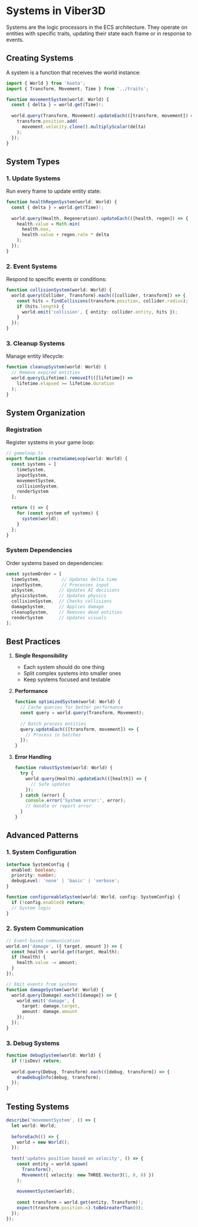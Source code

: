 # Systems in Viber3D

Systems are the logic processors in the ECS architecture. They operate on entities with specific traits, updating their state each frame or in response to events.

## Creating Systems

A system is a function that receives the world instance:

```typescript
import { World } from 'koota';
import { Transform, Movement, Time } from '../traits';

function movementSystem(world: World) {
  const { delta } = world.get(Time)!;
  
  world.query(Transform, Movement).updateEach(([transform, movement]) => {
    transform.position.add(
      movement.velocity.clone().multiplyScalar(delta)
    );
  });
}
```

## System Types

### 1. Update Systems
Run every frame to update entity state:

```typescript
function healthRegenSystem(world: World) {
  const { delta } = world.get(Time)!;
  
  world.query(Health, Regeneration).updateEach(([health, regen]) => {
    health.value = Math.min(
      health.max,
      health.value + regen.rate * delta
    );
  });
}
```

### 2. Event Systems
Respond to specific events or conditions:

```typescript
function collisionSystem(world: World) {
  world.query(Collider, Transform).each(([collider, transform]) => {
    const hits = findCollisions(transform.position, collider.radius);
    if (hits.length) {
      world.emit('collision', { entity: collider.entity, hits });
    }
  });
}
```

### 3. Cleanup Systems
Manage entity lifecycle:

```typescript
function cleanupSystem(world: World) {
  // Remove expired entities
  world.query(Lifetime).removeIf(([lifetime]) => 
    lifetime.elapsed >= lifetime.duration
  );
}
```

## System Organization

### Registration
Register systems in your game loop:

```typescript
// gameloop.ts
export function createGameLoop(world: World) {
  const systems = [
    timeSystem,
    inputSystem,
    movementSystem,
    collisionSystem,
    renderSystem
  ];

  return () => {
    for (const system of systems) {
      system(world);
    }
  };
}
```

### System Dependencies
Order systems based on dependencies:

```typescript
const systemOrder = [
  timeSystem,        // Updates delta time
  inputSystem,       // Processes input
  aiSystem,         // Updates AI decisions
  physicsSystem,    // Updates physics
  collisionSystem,  // Checks collisions
  damageSystem,     // Applies damage
  cleanupSystem,    // Removes dead entities
  renderSystem      // Updates visuals
];
```

## Best Practices

1. **Single Responsibility**
   - Each system should do one thing
   - Split complex systems into smaller ones
   - Keep systems focused and testable

2. **Performance**
   ```typescript
   function optimizedSystem(world: World) {
     // Cache queries for better performance
     const query = world.query(Transform, Movement);
     
     // Batch process entities
     query.updateEach(([transform, movement]) => {
       // Process in batches
     });
   }
   ```

3. **Error Handling**
   ```typescript
   function robustSystem(world: World) {
     try {
       world.query(Health).updateEach(([health]) => {
         // Safe updates
       });
     } catch (error) {
       console.error('System error:', error);
       // Handle or report error
     }
   }
   ```

## Advanced Patterns

### 1. System Configuration
```typescript
interface SystemConfig {
  enabled: boolean;
  priority: number;
  debugLevel: 'none' | 'basic' | 'verbose';
}

function configureableSystem(world: World, config: SystemConfig) {
  if (!config.enabled) return;
  // System logic
}
```

### 2. System Communication
```typescript
// Event-based communication
world.on('damage', ({ target, amount }) => {
  const health = world.get(target, Health);
  if (health) {
    health.value -= amount;
  }
});

// Emit events from systems
function damageSystem(world: World) {
  world.query(Damage).each(([damage]) => {
    world.emit('damage', {
      target: damage.target,
      amount: damage.amount
    });
  });
}
```

### 3. Debug Systems
```typescript
function debugSystem(world: World) {
  if (!isDev) return;
  
  world.query(Debug, Transform).each(([debug, transform]) => {
    drawDebugInfo(debug, transform);
  });
}
```

## Testing Systems

```typescript
describe('movementSystem', () => {
  let world: World;
  
  beforeEach(() => {
    world = new World();
  });
  
  test('updates position based on velocity', () => {
    const entity = world.spawn(
      Transform(),
      Movement({ velocity: new THREE.Vector3(1, 0, 0) })
    );
    
    movementSystem(world);
    
    const transform = world.get(entity, Transform)!;
    expect(transform.position.x).toBeGreaterThan(0);
  });
}); 
